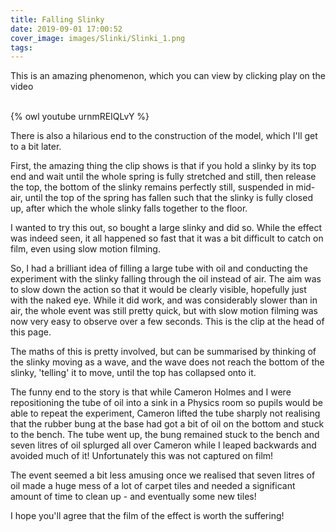 ```yaml
---
title: Falling Slinky
date: 2019-09-01 17:00:52
cover_image: images/Slinki/Slinki_1.png
tags:
---
```


This is an amazing phenomenon, which you can view by clicking play on the video

<br>
  {% owl youtube urnmREIQLvY %}
<br>

There is also a hilarious end to the construction of the model, which I'll get to a bit later.

First, the amazing thing the clip shows is that if you hold a slinky by its top end and wait until the whole spring is fully stretched and still, then release the top, the bottom of the slinky remains perfectly still, suspended in mid-air, until the top of the spring has fallen such that the slinky is fully closed up, after which the whole slinky falls together to the floor.

I wanted to try this out, so bought a large slinky and did so.  While the effect was indeed seen, it all happened so fast that it was a bit difficult to catch on film, even using slow motion filming.

So, I had a brilliant idea of filling a large tube with oil and conducting the experiment with the slinky falling through the oil instead of air.  The aim was to slow down the action so that it would be clearly visible, hopefully just with the naked eye.  While it did work, and was considerably slower than in air, the whole event was still pretty quick, but with slow motion filming was now very easy to observe over a few seconds.  This is the clip at the head of this page.

The maths of this is pretty involved, but can be summarised by thinking of the slinky moving as a wave, and the wave does not reach the bottom of the slinky, 'telling' it to move, until the top has collapsed onto it.

The funny end to the story is that while Cameron Holmes and I were repositioning the tube of oil into a sink in a Physics room so pupils would be able to repeat the experiment, Cameron lifted the tube sharply not realising that the rubber bung at the base had got a bit of oil on the bottom and stuck to the bench.  The tube went up, the bung remained stuck to the bench and seven litres of oil splurged all over Cameron while I leaped backwards and avoided much of it!  Unfortunately this was not captured on film!

The event seemed a bit less amusing once we realised that seven litres of oil made a huge mess of a lot of carpet tiles and needed a significant amount of time to clean up - and eventually some new tiles!

I hope you'll agree that the film of the effect is worth the suffering!
